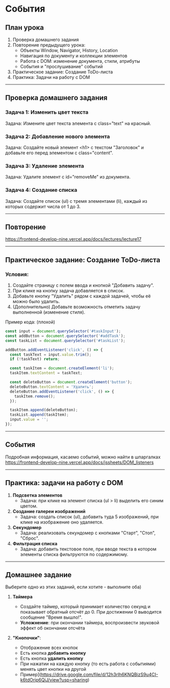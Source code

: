 # События

## План урока

1. Проверка домашнего задания
2. Повторение предыдущего урока:
   - Объекты Window, Navigator, History, Location
   - Навигация по документу и коллекции элементов
   - Работа с DOM: изменение документа, стили, атрибуты
   - События и "прослушивание" событий
3. Практическое задание: Создание ToDo-листа
4. Практика: Задачи на работу с DOM

---

## Проверка домашнего задания

### Задача 1: Изменить цвет текста
Задача: Измените цвет текста элемента с class="text" на красный.

### Задача 2: Добавление нового элемента
Задача: Создайте новый элемент \<h1> с текстом "Заголовок" и добавьте его перед элементом с class="content".

### Задача 3: Удаление элемента
Задача: Удалите элемент с id="removeMe" из документа.

### Задача 4: Создание списка
Задача: Создайте список (ul) с тремя элементами (li), каждый из которых содержит числа от 1 до 3.

---

## Повторение

<https://frontend-develop-nine.vercel.app/docs/lectures/lecture17>

---

## Практическое задание: Создание ToDo-листа

### Условия:
1. Создайте страницу с полем ввода и кнопкой "Добавить задачу".
2. При клике на кнопку задача добавляется в список.
3. Добавьте кнопку "Удалить" рядом с каждой задачей, чтобы её можно было удалить.
4. (Дополнительно) Добавьте возможность отметить задачу выполненной (изменение стиля).

Пример кода: (плохой)
```js
const input = document.querySelector('#taskInput');
const addButton = document.querySelector('#addTask');
const taskList = document.querySelector('#taskList');

addButton.addEventListener('click', () => {
  const taskText = input.value.trim();
  if (!taskText) return;

  const taskItem = document.createElement('li');
  taskItem.textContent = taskText;

  const deleteButton = document.createElement('button');
  deleteButton.textContent = 'Удалить';
  deleteButton.addEventListener('click', () => {
    taskItem.remove();
  });

  taskItem.append(deleteButton);
  taskList.append(taskItem);
  input.value = '';
});
```

---

## События

Подробная информация, касаемо событий, можно найти в шпаргалках
<https://frontend-develop-nine.vercel.app/docs/jssheets/DOM_listeners>

---

## Практика: задачи на работу с DOM

1. **Подсветка элементов**
   - Задача: при клике на элемент списка (ul > li) выделить его синим цветом.
2. **Создание галереи изображений**
   - Задача: создать список (ul), добавить туда 5 изображений, при клике на изображение оно удаляется.
3. **Секундомер**
   - Задача: реализовать секундомер с кнопками "Старт", "Стоп", "Сброс".
4. **Фильтрация списка**
   - Задача: добавить текстовое поле, при вводе текста в котором элементы списка фильтруются по содержимому.

---

## Домашнее задание
Выберите одно из этих заданий, если хотите - выполните оба)

1. **Таймера**
   - Создайте таймер, который принимает количество секунд и показывает обратный отсчёт до 0. При достижении 0 выводится сообщение "Время вышло!".
   - **Усложнение**: при окончании таймера, воспроизвести звуковой эффект об окончании отсчёта

2. **"Кнопочки"**:
	- Отображение всех кнопок  
	- Есть кнопка **добавить кнопку**
	- Есть кнопка **удалить кнопку**
	- При нажатии на каждую кнопку (то есть работа с событиями) менять цвет кнопки на другой
	- Пример](https://drive.google.com/file/d/12h3rIh6KNQBizS9u4CI-k6tdOrip6QiJ/view?usp=sharing)
